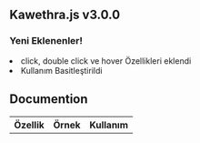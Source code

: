 <h2>Kawethra.js v3.0.0</h2>
<h3>Yeni Eklenenler!</h3>
<li>click, double click ve hover Özellikleri eklendi</li>
<li>Kullanım Basitleştirildi</li>
<h2>Documention</h2>
<table width="100%">
<tr>
  <th>Özellik</th>
  <th>Örnek</th>
  <th>Kullanım</th>
</tr>
</table>

